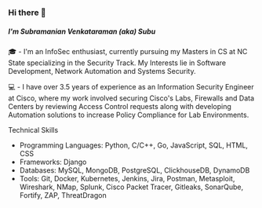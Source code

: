 ### Hi there 👋
##### I'm Subramanian Venkataraman (aka) Subu
🎓 - I'm an InfoSec enthusiast, currently pursuing my Masters in CS at NC State specializing in the Security Track. My Interests lie in Software Development, Network Automation and Systems Security.

💻 - I have over 3.5 years of experience as an Information Security Engineer at Cisco, where my work involved securing Cisco's Labs, Firewalls and Data Centers by reviewing Access Control requests along with developing Automation solutions to increase Policy Compliance for Lab Environments. 


Technical Skills
* Programming Languages: Python, C/C++, Go, JavaScript, SQL, HTML, CSS
* Frameworks: Django
* Databases: MySQL, MongoDB, PostgreSQL, ClickhouseDB, DynamoDB
* Tools: Git, Docker, Kubernetes, Jenkins, Jira, Postman, Metasploit, Wireshark, NMap, Splunk, Cisco Packet Tracer, Gitleaks, SonarQube, Fortify, ZAP, ThreatDragon


<!--
**wizard-31/wizard-31** is a ✨ _special_ ✨ repository because its `README.md` (this file) appears on your GitHub profile.

Here are some ideas to get you started:

- 🔭 I’m currently working on ...
- 🌱 I’m currently learning ...
- 👯 I’m looking to collaborate on ...
- 🤔 I’m looking for help with ...
- 💬 Ask me about ...
- 📫 How to reach me: ...
- 😄 Pronouns: ...
- ⚡ Fun fact: ...
-->
